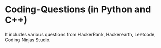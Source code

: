 # Coding-Questions (in Python and C++)
It includes various questions from HackerRank, Hackerearth, Leetcode, Coding Ninjas Studio.
